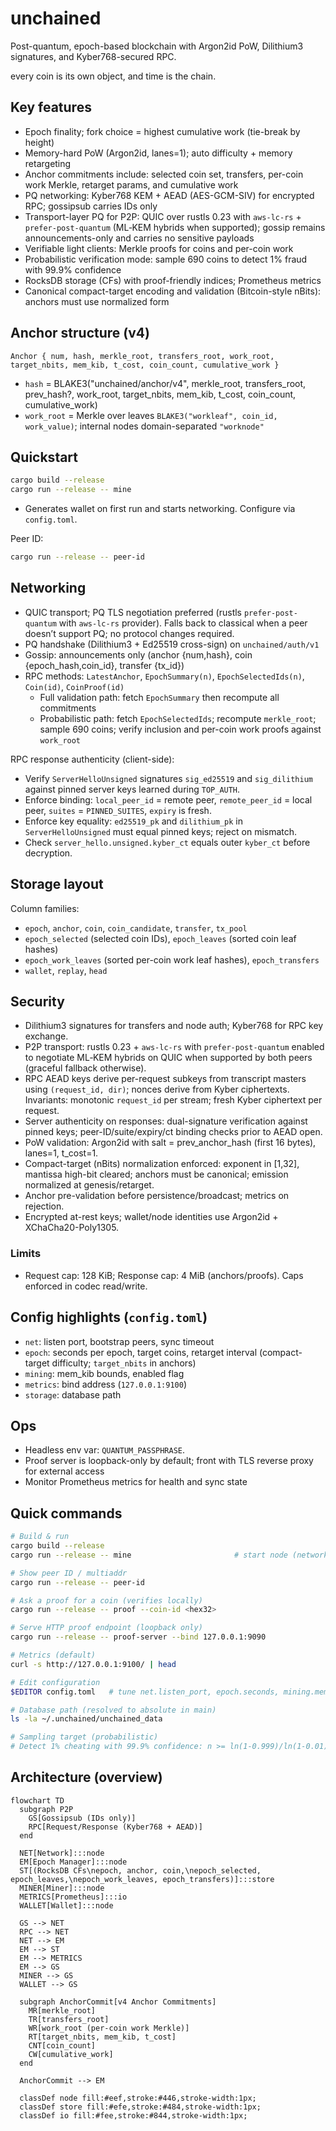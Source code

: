 # unchained

Post-quantum, epoch-based blockchain with Argon2id PoW, Dilithium3 signatures, and Kyber768-secured RPC.

every coin is its own object, and time is the chain.

## Key features

- Epoch finality; fork choice = highest cumulative work (tie-break by height)
- Memory-hard PoW (Argon2id, lanes=1); auto difficulty + memory retargeting
- Anchor commitments include: selected coin set, transfers, per-coin work Merkle, retarget params, and cumulative work
- PQ networking: Kyber768 KEM + AEAD (AES-GCM-SIV) for encrypted RPC; gossipsub carries IDs only
- Transport-layer PQ for P2P: QUIC over rustls 0.23 with `aws-lc-rs` + `prefer-post-quantum` (ML‑KEM hybrids when supported);
  gossip remains announcements-only and carries no sensitive payloads
- Verifiable light clients: Merkle proofs for coins and per-coin work
- Probabilistic verification mode: sample 690 coins to detect 1% fraud with 99.9% confidence
- RocksDB storage (CFs) with proof-friendly indices; Prometheus metrics
- Canonical compact-target encoding and validation (Bitcoin-style nBits): anchors must use normalized form

## Anchor structure (v4)

`Anchor { num, hash, merkle_root, transfers_root, work_root, target_nbits, mem_kib, t_cost, coin_count, cumulative_work }`

- `hash` = BLAKE3("unchained/anchor/v4", merkle_root, transfers_root, prev_hash?, work_root, target_nbits, mem_kib, t_cost, coin_count, cumulative_work)
- `work_root` = Merkle over leaves `BLAKE3("workleaf", coin_id, work_value)`; internal nodes domain-separated `"worknode"`

## Quickstart

```bash
cargo build --release
cargo run --release -- mine
```

- Generates wallet on first run and starts networking. Configure via `config.toml`.

Peer ID:
```bash
cargo run --release -- peer-id
```

## Networking

- QUIC transport; PQ TLS negotiation preferred (rustls `prefer-post-quantum` with `aws-lc-rs` provider).
  Falls back to classical when a peer doesn’t support PQ; no protocol changes required.
- PQ handshake (Dilithium3 + Ed25519 cross-sign) on `unchained/auth/v1`
- Gossip: announcements only (anchor {num,hash}, coin {epoch_hash,coin_id}, transfer {tx_id})
- RPC methods: `LatestAnchor`, `EpochSummary(n)`, `EpochSelectedIds(n)`, `Coin(id)`, `CoinProof(id)`
  - Full validation path: fetch `EpochSummary` then recompute all commitments
  - Probabilistic path: fetch `EpochSelectedIds`; recompute `merkle_root`; sample 690 coins; verify inclusion and per-coin work proofs against `work_root`

RPC response authenticity (client-side):
- Verify `ServerHelloUnsigned` signatures `sig_ed25519` and `sig_dilithium` against pinned server keys learned during `TOP_AUTH`.
- Enforce binding: `local_peer_id` = remote peer, `remote_peer_id` = local peer, `suites` = `PINNED_SUITES`, `expiry` is fresh.
- Enforce key equality: `ed25519_pk` and `dilithium_pk` in `ServerHelloUnsigned` must equal pinned keys; reject on mismatch.
- Check `server_hello.unsigned.kyber_ct` equals outer `kyber_ct` before decryption.

## Storage layout

Column families:
- `epoch`, `anchor`, `coin`, `coin_candidate`, `transfer`, `tx_pool`
- `epoch_selected` (selected coin IDs), `epoch_leaves` (sorted coin leaf hashes)
- `epoch_work_leaves` (sorted per-coin work leaf hashes), `epoch_transfers`
- `wallet`, `replay`, `head`

## Security

- Dilithium3 signatures for transfers and node auth; Kyber768 for RPC key exchange.
- P2P transport: rustls 0.23 + `aws-lc-rs` with `prefer-post-quantum` enabled to negotiate ML‑KEM hybrids on QUIC
  when supported by both peers (graceful fallback otherwise).
- RPC AEAD keys derive per-request subkeys from transcript masters using `(request_id, dir)`; nonces derive from Kyber ciphertexts. Invariants: monotonic `request_id` per stream; fresh Kyber ciphertext per request.
- Server authenticity on responses: dual-signature verification against pinned keys; peer-ID/suite/expiry/ct binding checks prior to AEAD open.
- PoW validation: Argon2id with salt = prev_anchor_hash (first 16 bytes), lanes=1, t_cost=1.
- Compact-target (nBits) normalization enforced: exponent in [1,32], mantissa high-bit cleared; anchors must be canonical; emission normalized at genesis/retarget.
- Anchor pre-validation before persistence/broadcast; metrics on rejection.
- Encrypted at-rest keys; wallet/node identities use Argon2id + XChaCha20-Poly1305.

### Limits
- Request cap: 128 KiB; Response cap: 4 MiB (anchors/proofs). Caps enforced in codec read/write.

## Config highlights (`config.toml`)

- `net`: listen port, bootstrap peers, sync timeout
- `epoch`: seconds per epoch, target coins, retarget interval (compact-target difficulty; `target_nbits` in anchors)
- `mining`: mem_kib bounds, enabled flag
- `metrics`: bind address (`127.0.0.1:9100`)
- `storage`: database path

## Ops

- Headless env var: `QUANTUM_PASSPHRASE`.
- Proof server is loopback-only by default; front with TLS reverse proxy for external access
- Monitor Prometheus metrics for health and sync state

## Quick commands

```bash
# Build & run
cargo build --release
cargo run --release -- mine                       # start node (networking); mining per config

# Show peer ID / multiaddr
cargo run --release -- peer-id

# Ask a proof for a coin (verifies locally)
cargo run --release -- proof --coin-id <hex32>

# Serve HTTP proof endpoint (loopback only)
cargo run --release -- proof-server --bind 127.0.0.1:9090

# Metrics (default)
curl -s http://127.0.0.1:9100/ | head

# Edit configuration
$EDITOR config.toml   # tune net.listen_port, epoch.seconds, mining.mem_kib, epoch.retarget_interval

# Database path (resolved to absolute in main)
ls -la ~/.unchained/unchained_data

# Sampling target (probabilistic)
# Detect 1% cheating with 99.9% confidence: n >= ln(1-0.999)/ln(1-0.01) ≈ 690
```

## Architecture (overview)

```mermaid
flowchart TD
  subgraph P2P
    GS[Gossipsub (IDs only)]
    RPC[Request/Response (Kyber768 + AEAD)]
  end

  NET[Network]:::node
  EM[Epoch Manager]:::node
  ST[(RocksDB CFs\nepoch, anchor, coin,\nepoch_selected, epoch_leaves,\nepoch_work_leaves, epoch_transfers)]:::store
  MINER[Miner]:::node
  METRICS[Prometheus]:::io
  WALLET[Wallet]:::node

  GS --> NET
  RPC --> NET
  NET --> EM
  EM --> ST
  EM --> METRICS
  EM --> GS
  MINER --> GS
  WALLET --> GS

  subgraph AnchorCommit[v4 Anchor Commitments]
    MR[merkle_root]
    TR[transfers_root]
    WR[work_root (per-coin work Merkle)]
    RT[target_nbits, mem_kib, t_cost]
    CNT[coin_count]
    CW[cumulative_work]
  end

  AnchorCommit --> EM

  classDef node fill:#eef,stroke:#446,stroke-width:1px;
  classDef store fill:#efe,stroke:#484,stroke-width:1px;
  classDef io fill:#fee,stroke:#844,stroke-width:1px;
```